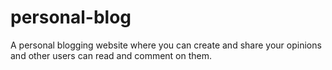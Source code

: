 # personal-blog
 A personal blogging website where you can create and share your opinions and other users can read and comment on them.
